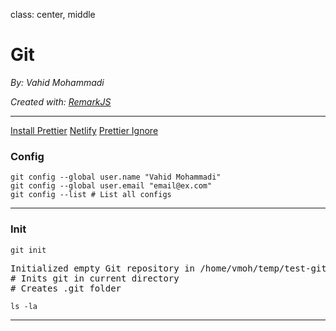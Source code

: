 class: center, middle

# Git

_By: Vahid Mohammadi_

<div class="fz-14">
    <i>Created with: <a href="https://github.com/gnab/remark">RemarkJS</a></i>
</div>

---

<div class="doc-link">
    <a href="https://prettier.io/docs/en/editors.html">Install Prettier</a>
    <a href="">Netlify</a>
    <a href="https://prettier.io/docs/en/ignore.html">Prettier Ignore</a>
</div>

### Config

<div id="t0" data-termynal data-termynal data-ty-typeDelay="40" data-ty-lineDelay="2000">
<div data-ty="input">
    <code class="language-bash">git config --global user.name "Vahid Mohammadi"</code>
</div>
<div data-ty="input">
    <code class="language-bash">git config --global user.email "email@ex.com"</code>
</div>
<div data-ty="input">
    <code class="language-bash">git config --list # List all configs</code>
</div>
</div>

---

### Init

<div id="t1" data-termynal data-termynal data-ty-typeDelay="40" data-ty-lineDelay="2000">
<div data-ty="input">
    <code class="language-bash">git init</code>
</div>
<pre data-ty>
Initialized empty Git repository in /home/vmoh/temp/test-git/project/.git/
# Inits git in current directory
# Creates .git folder
</pre>
<div data-ty="input">
    <code class="language-bash">ls -la</code>
</div>
</div>

---
